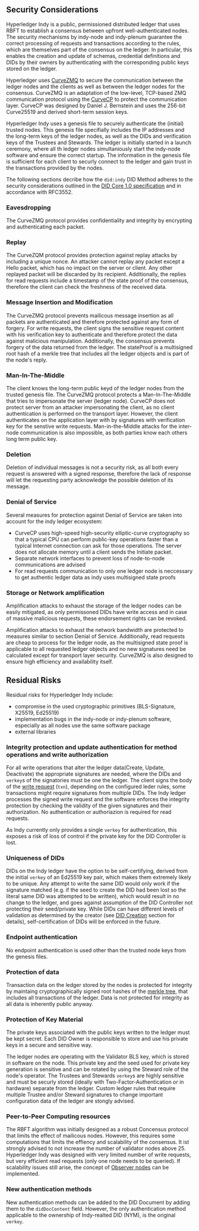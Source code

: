 ## Security Considerations

Hyperledger Indy is a public, permissioned distributed ledger that uses RBFT to establish a consensus between upfront well-authenticated nodes. The security mechanisms by indy-node and indy-plenum guarantee the correct processing of requests and transactions according to the rules, which are themselves part of the consensus on the ledger. In particular, this enables the creation and update of schemas, credential definitions and DIDs by their owners by authenticating with the corresponding public keys stored on the ledger.

Hyperledger uses [CurveZMQ](http://curvezmq.org/page:read-the-docs#toc3) to secure the communication between the ledger nodes and the clients as well as between the ledger nodes for the consensus. CurveZMQ is an adaptation of the low-level, TCP-based ZMQ communication protocol using the [CurveCP](http://curvecp.org/) to protect the communication layer. CurveCP was designed by Daniel J. Bernstein and uses the 256-bit Curve25519 and derived short-term session keys.

Hyperledger Indy uses a genesis file to securely authenticate the (initial) trusted nodes. This genesis file specifially includes the IP addresses and the long-term keys of the ledger nodes, as well as the DIDs and verification keys of the Trustees and Stewards. The ledger is initially started in a launch ceremony, where all th ledger nodes simultaniously start the indy-node software and ensure the correct startup. The information in the genesis file is sufficient for each client to securly connect to the ledger and gain trust in the transactions provided by the nodes.

The following sections decribe how the `did:indy` DID Method adheres to the security considerations outlined in the [DID Core 1.0 specification](https://w3c.github.io/did-core) and in accordance with RFC3552.

### Eavesdropping
The CurveZMQ protocol provides confidentiality and integrity by encrypting and authenticating each packet. 

### Replay
The CurveZQM protocol provides protection against replay attacks by including a unique nonce. An attacker cannot replay any packet except a Hello packet, which has no impact on the server or client. Any other replayed packet will be discarded by its recipient.
Additionally, the replies for read requests include a timestamp of the state proof of the consensus, therefore the client can check the freshness of the received data.

### Message Insertion and Modification
The CurveZMQ protocol prevents mailicous message insertion as all packets are authenticated and therefore protected against any form of forgery.
For write requests, the client signs the sensitive request content with his verification key to authenticate and therefore protect the data against malicious manipulation. 
Additionally, the consensus prevents forgery of the data returned from the ledger. The stateProof is a multisigned root hash of a merkle tree that includes all the ledger objects and is part of the node's reply.

### Man-In-The-Middle
The client knows the long-term public keyd of the ledger nodes from the trusted genesis file. The CurveZMQ protocol protects a Man-In-The-Middle that tries to impersonate the server (ledger node). CurveCP does not protect server from an attacker impersonating the client, as no client authentication is performed on the transport layer. However, the client authenticates on the application layer with by signatures with verification key for the senstive write requests.
Man-in-the-Middle attacks for the inter-node communication is also impossible, as both parties know each others long term public key.

### Deletion
Deletion of individual messages is not a security risk, as all both every request is answered with a signed response, therefore the lack of response will let the requesting party acknowledge the possible deletion of its message.

### Denial of Service
Several measures for protection against Denial of Service are taken into account for the indy ledger ecosystem:

 - CurveCP uses high-speed high-security elliptic-curve cryptography so that a typical CPU can perform public-key operations faster than a typical Internet connection can ask for those operations. The server does not allocate memory until a client sends the Initiate packet.
 - Separate network interfaces to prevent loss of node-to-node communications are advised
 - For read requests communication to only one ledger node is neccessary to get authentic ledger data as indy uses multisigned state proofs

### Storage or Network amplification
Amplification attacks to exhaust the storage of the ledger nodes can be easily mitigated, as only permissoned DIDs have write access and in case of massive malicious requests, these endorsement rights can be revoked.

Amplification attacks to exhaust the network bandwidth are protected to measures similar to section Denial of Service. Additionally, read requests are cheap to process for the ledger node, as the multisigned state proof is applicable to all requested ledger objects and no new signatures need be calculated except for transport layer security. CurveZMQ is also designed to ensure high efficiency and availability itself.

## Residual Risks
Residual risks for Hyperledger Indy include:

- compromise in the used cryptographic primitives (BLS-Signature, X25519, Ed25519)
- implementation bugs in the indy-node or indy-plenum software, especially as all nodes use the same software package
- external libraries

### Integrity protection and update authentication for method operations and write authorization

For all write operations that alter the ledger data(Create, Update, Deactivate) the appropriate signatures are needed, where the DIDs and `verkey`s of the signatories must be one the ledger. The client signs the body of the [write request](https://github.com/hyperledger/indy-node/blob/master/docs/source/requests.md#reply-structure-for-write-requests) (`txn`), depending on the configured leder rules, some transactions might require signatures from multiple DIDs. The Indy ledger processes the signed write request and the software enforces the integrity protection by checking the validity of the given signatures and their authorization. No authentication or authoriazion is required for read requests.

As Indy currently only provides a single `verkey` for authentication, this exposes a risk of loss of control if the  private key for the DID Controller is lost.

### Uniqueness of DIDs
DIDs on the Indy ledger have the option to be self-certifying, derived from the initial `verkey` of an Ed25519 key pair, which makes them extremely likely to be unique. Any attempt to write the same DID would only work if the signature matched (e.g. if the seed to create the DID had been lost so the literal same DID was attempted to be written), which would result in no change to the ledger, and goes against assumption of the DID Controller not protecting their seed/private key. While DIDs can have different levels of validation as determined by the creator (see [DID Creation](#creation) section for details), self-certification of DIDs will be enforced in the future.

### Endpoint authentication
No endpoint authentication is used other than the trusted node keys from the genesis files.

### Protection of data
Transaction data on the ledger stored by the nodes is protected for integrity by maintaing cryptographically signed root hashes of the [merkle tree](https://github.com/hyperledger/indy-plenum/blob/master/docs/source/storage.md), that includes all transactions of the ledger. Data is not protected for integrity as all data is inherently public anyway.

### Protection of Key Material
The private keys associated with the public keys written to the ledger must be kept secret. Each DID Owner is responsible to store and use his private keys in a secure and sensitive way.

The ledger nodes are operating with the Validator BLS key, which is stored in software on the node. This private key and the seed used for private key generation is sensitive and can be rotated by using the Steward role of the node's operator. The Trustees and Stewards `verkey`s are highly sensitive and must be securly stored (ideally with Two-Factor-Authentication or in hardware) separate from the ledger. Custom ledger rules that require multiple Trustee and/or Steward signatures to change important configuration data of the ledger are stongly advised.

### Peer-to-Peer Computing resources
The RBFT algorithm was initially designed as a robust Concensus protocol that limits the effect of mailicous nodes. However, this requires some computations that limits the effiency and scalability of the consensus. It ist strongly advised to not increase the number of validator nodes above 25. Hyperledger Indy was designed with very limited number of write requests, but very efficient read requests (only one node needs to be queried). If scalability issues still arise, the concept of [Observer nodes](https://github.com/hyperledger/indy-plenum/blob/master/design/observers.md) can be implemented.

### New authentication methods
New authentication methods can be added to the DID Document by adding them to the `didDocContent` field. However, the only authentication method applicable to the ownership of Indy-realted DID (NYM), is the original `verkey`.
